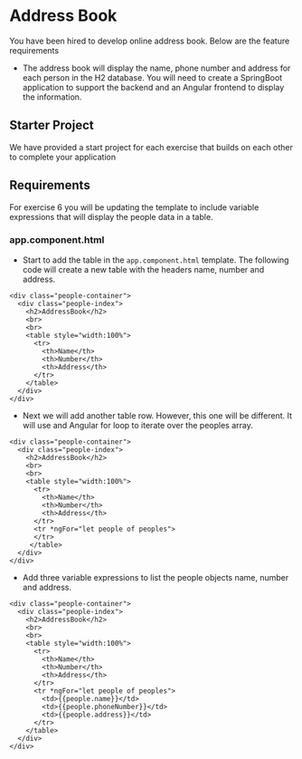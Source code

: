 # Address Book

You have been hired to develop online address book. Below are the feature requirements

* The address book will display the name, phone number and address for each person in the H2 database. You will need to create a SpringBoot application to support the backend and an Angular frontend to display the information.

## Starter Project
We have provided a start project for each exercise that builds on each other to complete your application

## Requirements
For exercise 6 you will be updating the template to include variable expressions that will display the people data in a table.
### app.component.html

* Start to add the table in the `app.component.html` template. The following code will create a new table with the headers name, number and address.
```
<div class="people-container">
  <div class="people-index">
    <h2>AddressBook</h2>
    <br>
    <br>
    <table style="width:100%">
      <tr>
        <th>Name</th>
        <th>Number</th>
        <th>Address</th>
      </tr>
    </table>
  </div>
</div>
```
* Next we will add another table row. However, this one will be different. It will use and Angular for loop to iterate over the peoples array.
```
<div class="people-container">
  <div class="people-index">
    <h2>AddressBook</h2>
    <br>
    <br>
    <table style="width:100%">
      <tr>
        <th>Name</th>
        <th>Number</th>
        <th>Address</th>
      </tr>
      <tr *ngFor="let people of peoples">
      </tr>
     </table>
  </div>
</div>
```
* Add three variable expressions to list the people objects name, number and address.
```
<div class="people-container">
  <div class="people-index">
    <h2>AddressBook</h2>
    <br>
    <br>
    <table style="width:100%">
      <tr>
        <th>Name</th>
        <th>Number</th>
        <th>Address</th>
      </tr>
      <tr *ngFor="let people of peoples">
        <td>{{people.name}}</td>
        <td>{{people.phoneNumber}}</td>
        <td>{{people.address}}</td>
      </tr>
    </table>
  </div>
</div>
```